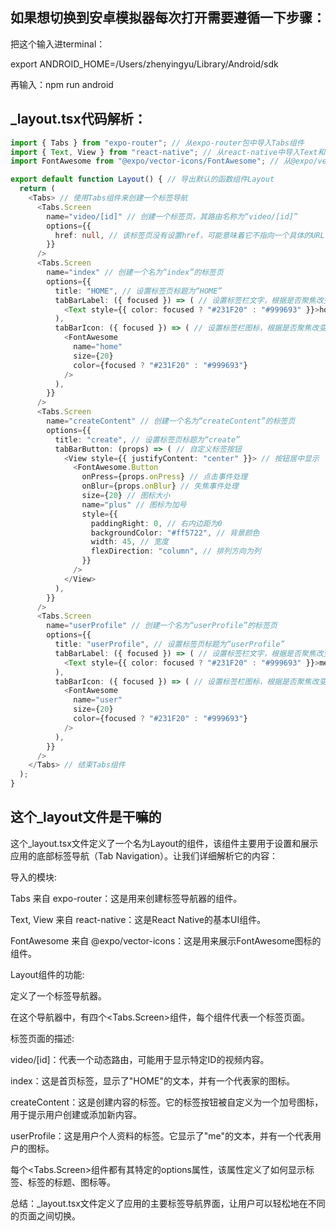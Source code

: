 ## 如果想切换到安卓模拟器每次打开需要遵循一下步骤：

把这个输入进terminal：

export ANDROID_HOME=/Users/zhenyingyu/Library/Android/sdk

再输入：npm run android

## _layout.tsx代码解析：

```typescript
import { Tabs } from "expo-router"; // 从expo-router包中导入Tabs组件
import { Text, View } from "react-native"; // 从react-native中导入Text和View组件
import FontAwesome from "@expo/vector-icons/FontAwesome"; // 从@expo/vector-icons包中导入FontAwesome图标库

export default function Layout() { // 导出默认的函数组件Layout
  return (
    <Tabs> // 使用Tabs组件来创建一个标签导航
      <Tabs.Screen
        name="video/[id]" // 创建一个标签页，其路由名称为“video/[id]”
        options={{
          href: null, // 该标签页没有设置href，可能意味着它不指向一个具体的URL
        }}
      />
      <Tabs.Screen
        name="index" // 创建一个名为“index”的标签页
        options={{
          title: "HOME", // 设置标签页标题为“HOME”
          tabBarLabel: ({ focused }) => ( // 设置标签栏文字，根据是否聚焦改变颜色
            <Text style={{ color: focused ? "#231F20" : "#999693" }}>home</Text>
          ),
          tabBarIcon: ({ focused }) => ( // 设置标签栏图标，根据是否聚焦改变颜色
            <FontAwesome
              name="home"
              size={20}
              color={focused ? "#231F20" : "#999693"}
            />
          ),
        }}
      />
      <Tabs.Screen
        name="createContent" // 创建一个名为“createContent”的标签页
        options={{
          title: "create", // 设置标签页标题为“create”
          tabBarButton: (props) => ( // 自定义标签按钮
            <View style={{ justifyContent: "center" }}> // 按钮居中显示
              <FontAwesome.Button
                onPress={props.onPress} // 点击事件处理
                onBlur={props.onBlur} // 失焦事件处理
                size={20} // 图标大小
                name="plus" // 图标为加号
                style={{
                  paddingRight: 0, // 右内边距为0
                  backgroundColor: "#ff5722", // 背景颜色
                  width: 45, // 宽度
                  flexDirection: "column", // 排列方向为列
                }}
              />
            </View>
          ),
        }}
      />
      <Tabs.Screen
        name="userProfile" // 创建一个名为“userProfile”的标签页
        options={{
          title: "userProfile", // 设置标签页标题为“userProfile”
          tabBarLabel: ({ focused }) => ( // 设置标签栏文字，根据是否聚焦改变颜色
            <Text style={{ color: focused ? "#231F20" : "#999693" }}>me</Text>
          ),
          tabBarIcon: ({ focused }) => ( // 设置标签栏图标，根据是否聚焦改变颜色
            <FontAwesome
              name="user"
              size={20}
              color={focused ? "#231F20" : "#999693"}
            />
          ),
        }}
      />
    </Tabs> // 结束Tabs组件
  );
}

```

## 这个_layout文件是干嘛的

这个_layout.tsx文件定义了一个名为Layout的组件，该组件主要用于设置和展示应用的底部标签导航（Tab Navigation）。让我们详细解析它的内容：

导入的模块:

Tabs 来自 expo-router：这是用来创建标签导航器的组件。

Text, View 来自 react-native：这是React Native的基本UI组件。

FontAwesome 来自 @expo/vector-icons：这是用来展示FontAwesome图标的组件。

Layout组件的功能:

定义了一个标签导航器<Tabs>。

在这个导航器中，有四个<Tabs.Screen>组件，每个组件代表一个标签页面。

标签页面的描述:

video/[id]：代表一个动态路由，可能用于显示特定ID的视频内容。

index：这是首页标签，显示了"HOME"的文本，并有一个代表家的图标。

createContent：这是创建内容的标签。它的标签按钮被自定义为一个加号图标，用于提示用户创建或添加新内容。

userProfile：这是用户个人资料的标签。它显示了"me"的文本，并有一个代表用户的图标。

每个<Tabs.Screen>组件都有其特定的options属性，该属性定义了如何显示标签、标签的标题、图标等。

总结：_layout.tsx文件定义了应用的主要标签导航界面，让用户可以轻松地在不同的页面之间切换。
